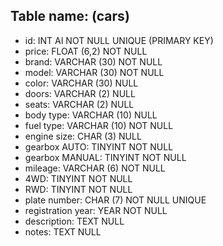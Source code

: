 ## Table name: (cars)

- id: INT AI NOT NULL UNIQUE (PRIMARY KEY)
- price: FLOAT (6,2) NOT NULL
- brand: VARCHAR (30) NOT NULL
- model: VARCHAR (30) NOT NULL
- color: VARCHAR (30) NULL
- doors: VARCHAR (2) NULL 
- seats: VARCHAR (2) NULL
- body type: VARCHAR (10) NULL
- fuel type: VARCHAR (10) NOT NULL
- engine size: CHAR (3) NULL
- gearbox AUTO: TINYINT NOT NULL  
- gearbox MANUAL: TINYINT  NOT NULL
- mileage: VARCHAR (6) NOT NULL
- 4WD: TINYINT NOT NULL
- RWD: TINYINT NOT NULL 
- plate number: CHAR (7) NOT NULL UNIQUE
- registration year: YEAR NOT NULL
- description: TEXT NULL
- notes: TEXT NULL
